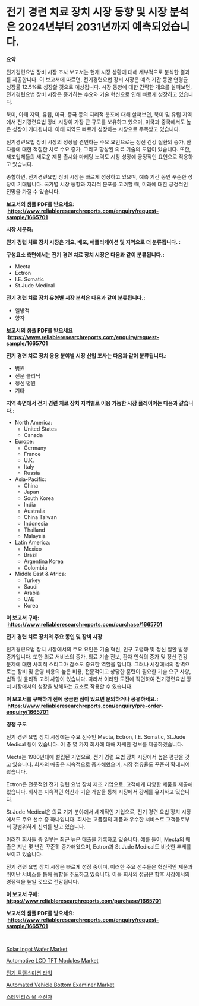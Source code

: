 <p><h1>전기 경련 치료 장치 시장 동향 및 시장 분석은 2024년부터 2031년까지 예측되었습니다.</h1></p><p><strong>요약</strong></p>
<p><p>전기경련요법 장비 시장 조사 보고서는 현재 시장 상황에 대해 세부적으로 분석한 결과를 제공합니다. 이 보고서에 따르면, 전기경련요법 장비 시장은 예측 기간 동안 연평균 성장률 12.5%로 성장할 것으로 예상됩니다. 시장 동향에 대한 간략한 개요를 살펴보면, 전기경련요법 장비 시장은 증가하는 수요와 기술 혁신으로 인해 빠르게 성장하고 있습니다.</p><p>북미, 아태 지역, 유럽, 미국, 중국 등의 지리적 분포에 대해 살펴보면, 북미 및 유럽 지역에서 전기경련요법 장비 시장이 가장 큰 규모를 보유하고 있으며, 미국과 중국에서도 높은 성장이 기대됩니다. 아태 지역도 빠르게 성장하는 시장으로 주목받고 있습니다.</p><p>전기경련요법 장비 시장의 성장을 견인하는 주요 요인으로는 정신 건강 질환의 증가, 환자들에 대한 적절한 치료 수요 증가, 그리고 향상된 의료 기술의 도입이 있습니다. 또한, 제조업체들의 새로운 제품 출시와 마케팅 노력도 시장 성장에 긍정적인 요인으로 작용하고 있습니다.</p><p>종합하면, 전기경련요법 장비 시장은 빠르게 성장하고 있으며, 예측 기간 동안 꾸준한 성장이 기대됩니다. 국가별 시장 동향과 지리적 분포를 고려할 때, 미래에 대한 긍정적인 전망을 가질 수 있습니다.</p></p>
<p><strong>보고서의 샘플 PDF를 받으세요: &nbsp;<a href="https://www.reliableresearchreports.com/enquiry/request-sample/1665701">https://www.reliableresearchreports.com/enquiry/request-sample/1665701</a></strong></p>
<p><strong>시장 세분화:</strong></p>
<p><strong> 전기 경련 치료 장치 시장은 개요, 배포, 애플리케이션 및 지역으로 더 분류됩니다. :</strong></p>
<p><strong>구성요소 측면에서는 전기 경련 치료 장치 시장은 다음과 같이 분류됩니다.:</strong></p>
<p><ul><li>Mecta</li><li>Ectron</li><li>I.E. Somatic</li><li>St.Jude Medical</li></ul></p>
<p><strong> 전기 경련 치료 장치 유형별 시장 분석은 다음과 같이 분류됩니다.:</strong></p>
<p><ul><li>일방적</li><li>양자</li></ul></p>
<p><strong>보고서의 샘플 PDF를 받으세요 :<a href="https://www.reliableresearchreports.com/enquiry/request-sample/1665701">https://www.reliableresearchreports.com/enquiry/request-sample/1665701</a></strong></p>
<p><strong> 전기 경련 치료 장치 응용 분야별 시장 산업 조사는 다음과 같이 분류됩니다.:</strong></p>
<p><ul><li>병원</li><li>전문 클리닉</li><li>정신 병원</li><li>기타</li></ul></p>
<p><strong>지역 측면에서 전기 경련 치료 장치 지역별로 이용 가능한 시장 플레이어는 다음과 같습니다.:</strong></p>
<p><ul>
    <li>
        North America:
        <ul>
            <li>United States</li>
            <li>Canada</li>
        </ul>
    </li>
    <li>
        Europe:
        <ul>
            <li>Germany</li>
            <li>France</li>
            <li>U.K.</li>
            <li>Italy</li>
            <li>Russia</li>
        </ul>
    </li>
    <li>
        Asia-Pacific:
        <ul>
            <li>China</li>
            <li>Japan</li>
            <li>South Korea</li>
            <li>India</li>
            <li>Australia</li>
            <li>China Taiwan</li>
            <li>Indonesia</li>
            <li>Thailand</li>
            <li>Malaysia</li>
        </ul>
    </li>
    <li>
        Latin America:
        <ul>
            <li>Mexico</li>
            <li>Brazil</li>
            <li>Argentina Korea</li>
            <li>Colombia</li>
        </ul>
    </li>
    <li>
        Middle East & Africa:
        <ul>
            <li>Turkey</li>
            <li>Saudi</li>
            <li>Arabia</li>
            <li>UAE</li>
            <li>Korea</li>
        </ul>
    </li>
    </ul></p>
<p><strong>이 보고서 구매: &nbsp;<a href="https://www.reliableresearchreports.com/purchase/1665701">https://www.reliableresearchreports.com/purchase/1665701</a></strong></p>
<p><strong>전기 경련 치료 장치의 주요 동인 및 장벽 시장</strong></p>
<p><p>전기경련요법 장치 시장에서의 주요 요인은 기술 혁신, 인구 고령화 및 정신 질환 발생 증가입니다. 또한 의료 서비스의 증가, 의료 기술 진보, 환자 인식의 증가 및 정신 건강 문제에 대한 사회적 스티그마 감소도 중요한 역할을 합니다. 그러나 시장에서의 장벽으로는 장비 및 운영 비용의 높은 비용, 전문적이고 상당한 훈련이 필요한 기술 요구 사항, 법적 및 윤리적 고려 사항이 있습니다. 따라서 이러한 도전에 직면하여 전기경련요법 장치 시장에서의 성장을 방해하는 요소로 작용할 수 있습니다.</p></p>
<p><strong>이 보고서를 구매하기 전에 궁금한 점이 있으면 문의하거나 공유하세요.: &nbsp;<a href="https://www.reliableresearchreports.com/enquiry/pre-order-enquiry/1665701">https://www.reliableresearchreports.com/enquiry/pre-order-enquiry/1665701</a></strong></p>
<p><strong>경쟁 구도</strong></p>
<p><p>전기 경련 요법 장치 시장에는 주요 선수인 Mecta, Ectron, I.E. Somatic, St.Jude Medical 등이 있습니다. 이 중 몇 가지 회사에 대해 자세한 정보를 제공하겠습니다.</p><p>Mecta는 1980년대에 설립된 기업으로, 전기 경련 요법 장치 시장에서 높은 평판을 갖고 있습니다. 회사의 매출은 지속적으로 증가해왔으며, 시장 점유율도 꾸준히 확대되어왔습니다.</p><p>Ectron은 전문적인 전기 경련 요법 장치 제조 기업으로, 고객에게 다양한 제품을 제공해왔습니다. 회사는 지속적인 혁신과 기술 개발을 통해 시장에서 강세를 유지하고 있습니다.</p><p>St.Jude Medical은 의료 기기 분야에서 세계적인 기업으로, 전기 경련 요법 장치 시장에서도 주요 선수 중 하나입니다. 회사는 고품질의 제품과 우수한 서비스로 고객들로부터 광범위하게 신뢰를 받고 있습니다.</p><p>이러한 회사들 중 일부는 최근 높은 매출을 기록하고 있습니다. 예를 들어, Mecta의 매출은 지난 몇 년간 꾸준히 증가해왔으며, Ectron과 St.Jude Medical도 비슷한 추세를 보이고 있습니다.</p><p>전기 경련 요법 장치 시장은 빠르게 성장 중이며, 이러한 주요 선수들은 혁신적인 제품과 뛰어난 서비스를 통해 동향을 주도하고 있습니다. 이들 회사의 성공은 향후 시장에서의 경쟁력을 높일 것으로 전망됩니다.</p></p>
<p><strong>이 보고서 구매: &nbsp; <a href="https://www.reliableresearchreports.com/purchase/1665701">https://www.reliableresearchreports.com/purchase/1665701</a></strong></p>
<p><strong>보고서의 샘플 PDF를 받으세요: &nbsp;<a href="https://www.reliableresearchreports.com/enquiry/request-sample/1665701">https://www.reliableresearchreports.com/enquiry/request-sample/1665701</a></strong><strong></strong></p>
<p>&nbsp;</p>
<p><p><a href="https://github.com/bmorecock/Market-Research-Report-List-2/blob/main/solar-ingot-wafer-market.md">Solar Ingot Wafer Market</a></p><p><a href="https://issuu.com/reportprime-2/docs/automotive-lcd-tft-modules-market-size-2030.pptx">Automotive LCD TFT Modules Market</a></p><p><a href="https://github.com/Skyleitney456456/Market-Research-Report-List-1/blob/main/117427614891.md">전기 트랜스미션 타워</a></p><p><a href="https://issuu.com/reportprime-2/docs/automated-vehicle-bottom-examiner-market-size-2030">Automated Vehicle Bottom Examiner Market</a></p><p><a href="https://medium.com/@percyhagernes9778/%EC%8A%A4%ED%85%8C%EC%9D%B8%EB%A6%AC%EC%8A%A4-%EC%8A%A4%ED%8B%B8-%EC%9B%8C%ED%84%B0-%EC%BC%80%ED%8B%80-%EC%8B%9C%EC%9E%A5-%EB%B6%84%EC%84%9D-cagr-%EC%8B%9C%EC%9E%A5-%EC%84%B8%EB%B6%84%ED%99%94-%EB%B0%8F-%EA%B8%80%EB%A1%9C%EB%B2%8C-%EC%82%B0%EC%97%85-%EA%B0%9C%EC%9A%94-95a884a1751f">스테인리스 물 주전자</a></p></p>